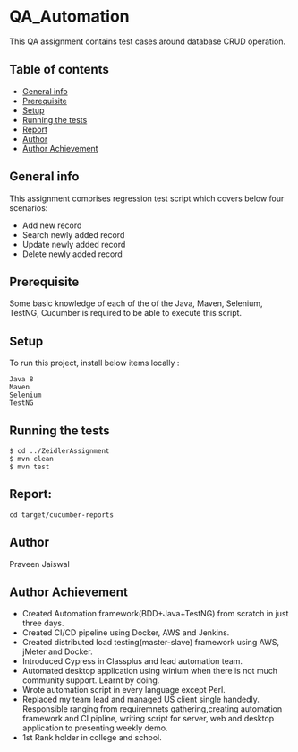 # QA_Automation
This QA assignment contains test cases around database CRUD operation. 

## Table of contents
* [General info](#general-info)
* [Prerequisite](#technologies)
* [Setup](#setup)
* [Running the tests](#running-the-tests)
* [Report](#report)
* [Author](#author)
* [Author Achievement](#achievement)

## General info
This assignment comprises regression test script which covers below four scenarios:
* Add new record
* Search newly added record
* Update newly added record
* Delete newly added record

## Prerequisite
Some basic knowledge of each of the of the Java, Maven, Selenium, TestNG, Cucumber is required to be able to execute this script.
	
## Setup
To run this project, install below items locally : 

```
Java 8
Maven
Selenium
TestNG
```

## Running the tests
```
$ cd ../ZeidlerAssignment
$ mvn clean
$ mvn test
```


## Report:

```cd target/cucumber-reports```

## Author
Praveen Jaiswal

## Author Achievement
* Created Automation framework(BDD+Java+TestNG) from scratch in just three days.
* Created CI/CD pipeline using Docker, AWS and Jenkins.
* Created distributed load testing(master-slave) framework using AWS, jMeter and Docker.
* Introduced Cypress in Classplus and lead automation team.
* Automated desktop application using winium when there is not much community support. Learnt by doing.
* Wrote automation script in every language except Perl.
* Replaced my team lead and managed US client single handedly. Responsible ranging from requiremnets gathering,creating 
  automation framework and CI pipline, writing script for server, web and desktop application to presenting weekly demo.
* 1st Rank holder in college and school.


